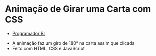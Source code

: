 # Animação de Girar uma Carta com CSS

* [Programador Br](https://www.youtube.com/watch?v=B-ifg3ZuKKE&list=PLn-1oXF21q6IwN9F3qZF9-2yEpkAtjU9w&index=2)

- A animação faz um giro de 180° na carta assim que clicada
- Feito com HTML, CSS e JavaScript 